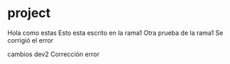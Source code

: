 # project
Hola como estas
Esto esta escrito en la rama1
Otra prueba de la rama1
Se corrigió el error

cambios dev2
Corrección error